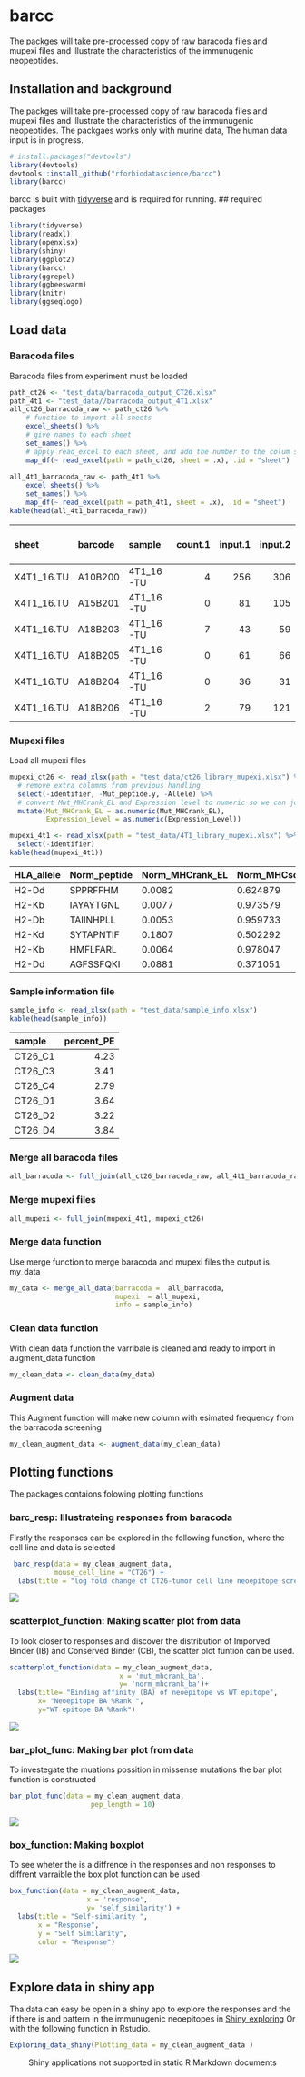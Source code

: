 barcc
================

<!-- README.md is generated from the README.Rmd file. Edit that file for updates -->

The packges will take pre-processed copy of raw baracoda files and
mupexi files and illustrate the characteristics of the immunugenic
neopeptides.

## Installation and background

The packges will take pre-processed copy of raw baracoda files and
mupexi files and illustrate the characteristics of the immunugenic
neopeptides. The packgaes works only with murine data, The human data
input is in progress.

``` r
# install.packages("devtools")
library(devtools)
devtools::install_github("rforbiodatascience/barcc")
library(barcc)
```

barcc is built with [tidyverse](https://github.com/tidyverse/tidyverse)
and is required for running. \#\# required packages

``` r
library(tidyverse)
library(readxl)
library(openxlsx)
library(shiny)
library(ggplot2)
library(barcc)
library(ggrepel)
library(ggbeeswarm)
library(knitr)
library(ggseqlogo)
```

## Load data

### Baracoda files

Baracoda files from experiment must be loaded

``` r
path_ct26 <- "test_data/barracoda_output_CT26.xlsx"
path_4t1 <- "test_data//barracoda_output_4T1.xlsx"
all_ct26_barracoda_raw <- path_ct26 %>% 
    # function to import all sheets
    excel_sheets() %>% 
    # give names to each sheet
    set_names() %>% 
    # apply read_excel to each sheet, and add the number to the colum sheet
    map_df(~ read_excel(path = path_ct26, sheet = .x), .id = "sheet") 
  
all_4t1_barracoda_raw <- path_4t1 %>% 
    excel_sheets() %>% 
    set_names() %>% 
    map_df(~ read_excel(path = path_4t1, sheet = .x), .id = "sheet")
kable(head(all_4t1_barracoda_raw))
```

| sheet       | barcode | sample     | count.1 | input.1 | input.2 | input.3 | log\_fold\_change |         p | \-log10(p) | masked\_p (p = 1 if logFC \< 0) | \-log10(masked\_p) | count.normalised (edgeR) | input.normalised (edgeR) | Peptide.name | HLA   | Sequence    |
| :---------- | :------ | :--------- | ------: | ------: | ------: | ------: | ----------------: | --------: | ---------: | ------------------------------: | -----------------: | -----------------------: | -----------------------: | :----------- | :---- | :---------- |
| X4T1\_16.TU | A10B200 | 4T1\_16-TU |       4 |     256 |     306 |     243 |        \-1.302920 | 0.2192027 |  0.6591540 |                       1.0000000 |            0.00000 |                0.0112809 |                0.0278560 | 4T1\_1       | H-2Db | KTVFNSRFL   |
| X4T1\_16.TU | A15B201 | 4T1\_16-TU |       0 |      81 |     105 |      83 |        \-9.088002 | 0.0115297 |  1.9381811 |                       1.0000000 |            0.00000 |                0.0000000 |                0.0093040 | 4T1\_10      | H-2Db | STSIGSSTPM  |
| X4T1\_16.TU | A18B203 | 4T1\_16-TU |       7 |      43 |      59 |      47 |          1.615952 | 0.0897883 |  1.0467802 |                       0.0897883 |            1.04678 |                0.0364584 |                0.0118618 | 4T1\_100     | H-2Kd | AYVKKFSYQSI |
| X4T1\_16.TU | A18B205 | 4T1\_16-TU |       0 |      61 |      66 |      52 |        \-8.507643 | 0.0439994 |  1.3565535 |                       1.0000000 |            0.00000 |                0.0000000 |                0.0142728 | 4T1\_101     | H-2Kd | KYIIQAGQV   |
| X4T1\_16.TU | A18B204 | 4T1\_16-TU |       0 |      36 |      31 |      39 |        \-7.767225 | 0.0713457 |  1.1466323 |                       1.0000000 |            0.00000 |                0.0000000 |                0.0085468 | 4T1\_102     | H-2Kd | EYLTAKNMKL  |
| X4T1\_16.TU | A18B206 | 4T1\_16-TU |       2 |      79 |     121 |     115 |        \-1.269234 | 0.3793029 |  0.4210138 |                       1.0000000 |            0.00000 |                0.0104167 |                0.0251642 | 4T1\_103     | H-2Kd | YYFTMAQQP   |

### Mupexi files

Load all mupexi
files

``` r
mupexi_ct26 <- read_xlsx(path = "test_data/ct26_library_mupexi.xlsx") %>% 
  # remove extra columns from previous handling
  select(-identifier, -Mut_peptide.y, -Allele) %>% 
  # convert Mut_MHCrank_EL and Expression level to numeric so we can join both files
  mutate(Mut_MHCrank_EL = as.numeric(Mut_MHCrank_EL),
         Expression_Level = as.numeric(Expression_Level))

mupexi_4t1 <- read_xlsx(path = "test_data/4T1_library_mupexi.xlsx") %>% 
  select(-identifier)
kable(head(mupexi_4t1))
```

| HLA\_allele | Norm\_peptide | Norm\_MHCrank\_EL | Norm\_MHCscore\_EL | Norm\_MHCaffinity | Norm\_MHCrank\_BA | Norm\_MHCscore\_BA | Mut\_peptide | Mut\_MHCrank\_EL | Mut\_MHCscore\_EL | Mut\_MHCaffinity | Mut\_MHCrank\_BA | Mut\_MHCscore\_BA | Gene\_ID              | Transcript\_ID                              | Amino\_Acid\_Change | Allele\_Frequency | Mismatches | peptide\_position | Chr | Genomic\_Position | Protein\_position | Mutation\_Consequence | Gene\_Symbol | Cancer\_Driver\_Gene | Proteome\_Peptide\_Match | Expression\_Level | Mutant\_affinity\_score | Normal\_affinity\_score | Expression\_score  | priority\_Score | Self\_Similarity |
| :---------- | :------------ | :---------------- | :----------------- | :---------------- | :---------------- | :----------------- | :----------- | ---------------: | :---------------- | :--------------- | :--------------- | :---------------- | :-------------------- | :------------------------------------------ | :------------------ | :---------------- | :--------- | :---------------- | :-- | :---------------- | :---------------- | :-------------------- | :----------- | :------------------- | :----------------------- | ----------------: | :---------------------- | :---------------------- | :----------------- | :-------------- | :--------------- |
| H2-Dd       | SPPRFFHM      | 0.0082            | 0.624879           | 491.4             | 0.0452            | 0.427228           | SPPRFFYM     |           0.0084 | 0.616375          | 143.6            | 0.0132           | 0.540915          | MGP\_BALBcJ\_G0024183 | MGP\_BALBcJ\_T0049114,MGP\_BALBcJ\_T0049115 | H/Y                 | 0.525             | 1          | 7                 | 18  | 29046509          | 13,13             | M                     | Wdr33        | \-                   | No                       |        22.3967509 | 0.9999526549055792      | 0.9999527022247707      | 1.0                | 26              | 0.963257         |
| H2-Kb       | IAYAYTGNL     | 0.0077            | 0.973579           | 2.8               | 0.0072            | 0.903204           | IAYAYRGNL    |           0.0091 | 0.968819          | 2.9              | 0.0073           | 0.901354          | MGP\_BALBcJ\_G0030762 | MGP\_BALBcJ\_T0077749,MGP\_BALBcJ\_T0077750 | T/R                 | 0.179             | 1          | 6                 | 6   | 54019866          | 91,91             | M                     | Kbtbd2       | \-                   | No                       |        25.1951836 | 0.9999524889153081      | 0.9999528203159544      | 1.0                | 9               | 0.951350         |
| H2-Db       | TAIINHPLL     | 0.0053            | 0.959733           | 21.7              | 0.0098            | 0.7156             | TGIINHPLL    |           0.0111 | 0.911029          | 132.9            | 0.0664           | 0.548069          | MGP\_BALBcJ\_G0025205 | MGP\_BALBcJ\_T0052051                       | A/G                 | 0.500             | 1          | 2                 | 19  | 45414840          | 15                | M                     | Cfap43       | \-                   | No                       |        44.9245980 | 0.9999520114438829      | 0.9999533830625381      | 1.0                | 25              | 0.974213         |
| H2-Kd       | SYTAPNTIF     | 0.1807            | 0.502292           | 1298.5            | 1.0411            | 0.337423           | SYTAPNTIL    |           0.0129 | 0.871451          | 45.5             | 0.0598           | 0.647101          | MGP\_BALBcJ\_G0026922 | MGP\_BALBcJ\_T0059497,MGP\_BALBcJ\_T0059498 | F/L                 | 0.346             | 1          | 9                 | 2   | 171540148         | 269,215           | M                     | Gcnt7        | \-                   | No                       |         0.1187235 | 0.9999515776185053      | 0.9998879552318652      | 0.215301102252408  | 4               | 0.985810         |
| H2-Kb       | HMFLFARL      | 0.0064            | 0.978047           | 3.4               | 0.0085            | 0.885905           | HMFLFGRL     |           0.0203 | 0.94733           | 5.9              | 0.0133           | 0.836579          | MGP\_BALBcJ\_G0026916 | MGP\_BALBcJ\_T0059483                       | A/G                 | 0.467             | 1          | 6                 | 2   | 171330471         | 214               | M                     | Mc3r         | \-                   | No                       |         0.1588522 | 0.9999497525243818      | 0.9999531259750578      | 0.2532216695531489 | 6               | 0.965400         |
| H2-Dd       | AGFSSFQKI     | 0.0881            | 0.371051           | 12894.2           | 2.6668            | 0.125256           | AGFSSFQKL    |           0.0267 | 0.465965          | 10559.4          | 1.8413           | 0.143719          | MGP\_BALBcJ\_G0031040 | MGP\_BALBcJ\_T0079002                       | I/L                 | 0.483             | 1          | 9                 | 6   | 90823751          | 1826              | M                     | Adamts9      | \-                   | No                       |         2.3905895 | 0.9999481186865968      | 0.9999294769199811      | 0.9863617148770685 | 24              | 0.992681         |

### Sample information file

``` r
sample_info <- read_xlsx(path = "test_data/sample_info.xlsx")
kable(head(sample_info))
```

| sample   | percent\_PE |
| :------- | ----------: |
| CT26\_C1 |        4.23 |
| CT26\_C3 |        3.41 |
| CT26\_C4 |        2.79 |
| CT26\_D1 |        3.64 |
| CT26\_D2 |        3.22 |
| CT26\_D4 |        3.84 |

### Merge all baracoda files

``` r
all_barracoda <- full_join(all_ct26_barracoda_raw, all_4t1_barracoda_raw)
```

### Merge mupexi files

``` r
all_mupexi <- full_join(mupexi_4t1, mupexi_ct26) 
```

### Merge data function

Use merge function to merge baracoda and mupexi files the output is
my\_data

``` r
my_data <- merge_all_data(barracoda =  all_barracoda,
                          mupexi  = all_mupexi,
                          info = sample_info)
```

### Clean data function

With clean data function the varribale is cleaned and ready to import in
augment\_data function

``` r
my_clean_data <- clean_data(my_data)
```

### Augment data

This Augment function will make new column with esimated frequency from
the barracoda screening

``` r
my_clean_augment_data <- augment_data(my_clean_data)
```

## Plotting functions

The packages contaions folowing plotting functions

### barc\_resp: Illustrateing responses from baracoda

Firstly the responses can be explored in the following function, where
the cell line and data is selected

``` r
 barc_resp(data = my_clean_augment_data,
           mouse_cell_line = "CT26") +
  labs(title = "log fold change of CT26-tumor cell line neoepitope screen")
```

![](README-barra_response_plot-1.png)<!-- -->

### scatterplot\_function: Making scatter plot from data

To look closer to responses and discover the distribution of Imporved
Binder (IB) and Conserved Binder (CB), the scatter plot funtion can be
used.

``` r
scatterplot_function(data = my_clean_augment_data,
                           x = 'mut_mhcrank_ba', 
                           y= 'norm_mhcrank_ba')+
  labs(title= "Binding affinity (BA) of neoepitope vs WT epitope",
       x= "Neoepitope BA %Rank ",
       y="WT epitope BA %Rank")
```

![](README-scatter_plot-1.png)<!-- -->

### bar\_plot\_func: Making bar plot from data

To investegate the muations possition in missense mutations the bar plot
function is constructed

``` r
bar_plot_func(data = my_clean_augment_data,
                    pep_length = 10)
```

![](README-bar_plot-1.png)<!-- -->

### box\_function: Making boxplot

To see wheter the is a diffrence in the responses and non responses to
diffrent varraible the box plot function can be used

``` r
box_function(data = my_clean_augment_data, 
                   x = 'response',
                   y= 'self_similarity') +
  labs(title = "Self-similarity ", 
       x = "Response", 
       y = "Self Similarity",
       color = "Response")
```

![](README-box_plot-1.png)<!-- -->

## Explore data in shiny app

Tha data can easy be open in a shiny app to explore the responses and
the if there is and pattern in the immunugenic neoepitopes in
[Shiny\_exploring](https://annie-borch.shinyapps.io/exploring_data/) Or
with the following function in
Rstudio.

``` r
Exploring_data_shiny(Plotting_data = my_clean_augment_data )
```

<!--html_preserve-->

<div class="muted well" style="width: 100% ; height: 400px ; text-align: center; box-sizing: border-box; -moz-box-sizing: border-box; -webkit-box-sizing: border-box;">

Shiny applications not supported in static R Markdown documents

</div>

<!--/html_preserve-->
